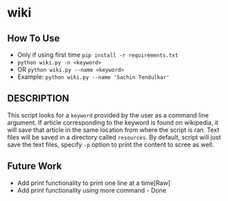 # wiki

## How To Use
- Only if using first time `pip install -r requirements.txt`
- `python wiki.py -n <keyword>`
- OR `python wiki.py --name <keyword>`
- Example: `python wiki.py --name 'Sachin Tendulkar'`

## DESCRIPTION
This script looks for a `keyword` provided by the user as a command line argument. If article corresponding to the keyword is found on wikipedia, it will save that article in the same location from where the script is ran.
 Text files will be saved in a directory called `resources`. By default, script will just save the text files, specify `-p` option to print the content to scree as well.

## Future Work
- Add print functionality to print one line at a time[Raw]
- Add print functionality using more command - Done
